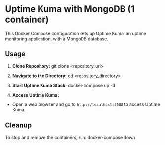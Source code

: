 # Uptime Kuma with MongoDB (1 container)

This Docker Compose configuration sets up Uptime Kuma, an uptime monitoring application, with a MongoDB database.

## Usage

1. **Clone Repository:**
git clone <repository_url>

2. **Navigate to the Directory:**
cd <repository_directory>


3. **Start Uptime Kuma Stack:**
docker-compose up -d

4. **Access Uptime Kuma:**
- Open a web browser and go to `http://localhost:3000` to access Uptime Kuma.

## Cleanup

To stop and remove the containers, run:
docker-compose down